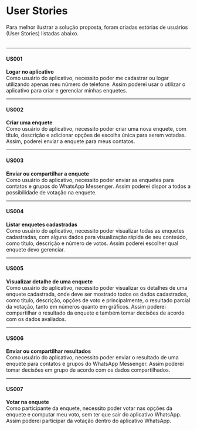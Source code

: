# User Stories
Para melhor ilustrar a solução proposta, foram criadas estórias de usuários (User Stories)
listadas abaixo.
<br><br>

___________________________________________________
#### US001
**Logar no aplicativo**<br>
Como usuário do aplicativo, necessito poder me cadastrar ou logar utilizando apenas meu número de telefone.
Assim poderei usar o utilizar o aplicativo para criar e gerenciar minhas enquetes.
___________________________________________________

#### US002
**Criar uma enquete**<br>
Como usuário do aplicativo, necessito poder criar uma nova enquete, com título, descrição e adicionar opções de escolha única para serem votadas.
Assim, poderei enviar a enquete para meus contatos.
___________________________________________________

#### US003
**Enviar ou compartilhar a enquete**<br>
Como usuário do aplicativo, necessito poder enviar as enquetes para contatos e grupos do WhatsApp Messenger.
Assim poderei dispor a todos a possibilidade de votação na enquete.
___________________________________________________

#### US004
**Listar enquetes cadastradas**<br>
Como usuário do aplicativo, necessito poder visualizar todas as enquetes cadastradas, com alguns dados para visualização rápida de seu conteúdo, como título, descrição e número de votos.
Assim poderei escolher qual enquete devo gerenciar.
___________________________________________________

#### US005
**Visualizar detalhe de uma enquete**<br>
Como usuário do aplicativo, necessito poder visualizar os detalhes de uma enquete cadastrada, onde deve ser mostrado todos os dados cadastrados, como título, descrição, opções de voto e principalmente, o resultado parcial da votação, tanto em números quanto em gráficos.
Assim poderei compartilhar o resultado da enquete e também tomar decisões de acordo com os dados avaliados.
___________________________________________________

#### US006
**Enviar ou compartilhar resultados**<br>
Como usuário do aplicativo, necessito poder enviar o resultado de uma enquete para contatos e grupos do WhatsApp Messenger.
Assim poderei tomar decisões em grupo de acordo com os dados compartilhados.
___________________________________________________

#### US007
**Votar na enquete**<br>
Como participante da enquete, necessito poder votar nas opções da enquete e computar meu voto, sem ter que sair do aplicativo WhatsApp.
Assim poderei participar da votação dentro do aplicativo WhatsApp.
